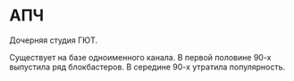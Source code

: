 # АПЧ

Дочерняя студия ГЮТ.

Существует на базе одноименного канала. В первой половине 90-х выпустила ряд блокбастеров.
В середине 90-х утратила популярность. 
